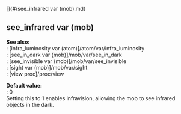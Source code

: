 []{#/see_infrared var (mob).md}    
## see_infrared var (mob)    
**See also:**    
:   [infra_luminosity var (atom)]/atom/var/infra_luminosity    
:   [see_in_dark var (mob)]/mob/var/see_in_dark    
:   [see_invisible var (mob)]/mob/var/see_invisible    
:   [sight var (mob)]/mob/var/sight    
:   [view proc]/proc/view    
<!-- -->    
**Default value:**    
:   0    
Setting this to 1 enables infravision, allowing the mob to see infrared    
objects in the dark.  